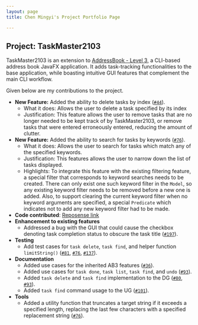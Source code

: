 ```yaml
---
layout: page
title: Chen Mingyi's Project Portfolio Page

---
```


## Project: TaskMaster2103

TaskMaster2103 is an extension to [AddressBook - Level 3](https://se-education.org/addressbook-level3/), a CLI-based address book JavaFX application.
It adds task-tracking functionalities to the base application, while boasting intuitive GUI features that complement the main CLI workflow.

Given below are my contributions to the project.

- **New Feature:** Added the ability to delete tasks by index ([`#44`](https://github.com/AY2122S1-CS2103-F09-2/tp/pull/44)).
  - What it does: Allows the user to delete a task specified by its index
  - Justification: This feature allows the user to remove tasks that are no longer needed to be kept track of by TaskMaster2103, or remove tasks that were entered erroneously entered, reducing the amount of clutter.
- **New Feature:** Added the ability to search for tasks by keywords ([`#76`](https://github.com/AY2122S1-CS2103-F09-2/tp/pull/76)).
  - What it does: Allows the user to search for tasks which match any of the specified keywords. 
  - Justification: This features allows the user to narrow down the list of tasks displayed.
  - Highlights: To integrate this feature with the existing filtering feature, a special filter that corresponds to keyword searches needs to be created. There can only exist one such keyword filter in the `Model`, so any existing keyword filter needs to be removed before a new one is added. Also, to support clearing the current keyword filter when no keyword arguments are specified, a special `Predicate` which indicates not to add any new keyword filter had to be made.
- **Code contributed**: [Reposense link](https://nus-cs2103-ay2122s1.github.io/tp-dashboard/?search=&sort=groupTitle&sortWithin=title&since=2021-09-17&timeframe=commit&mergegroup=&groupSelect=groupByRepos&breakdown=false)
- **Enhancement to existing features**
  - Addressed a bug with the GUI that could cause the checkbox denoting task completion status to obscure the task title ([`#197`](https://github.com/AY2122S1-CS2103-F09-2/tp/pull/197)).
- **Testing**
  - Add test cases for `task delete`, `task find`, and helper function `limitString()` ([`#81`](https://github.com/AY2122S1-CS2103-F09-2/tp/pull/81), [`#76`](https://github.com/AY2122S1-CS2103-F09-2/tp/pull/76), [`#137`](https://github.com/AY2122S1-CS2103-F09-2/tp/pull/137)).
- **Documentation**
  - Added use cases for the inherited AB3 features ([`#36`](https://github.com/AY2122S1-CS2103-F09-2/tp/pull/36)).
  - Added use cases for `task done`, `task list`, `task find`, and `undo` ([`#93`](https://github.com/AY2122S1-CS2103-F09-2/tp/pull/93)).
  - Added `task delete` and `task find` implementation to the DG ([`#80`](https://github.com/AY2122S1-CS2103-F09-2/tp/pull/80), [`#93`](https://github.com/AY2122S1-CS2103-F09-2/tp/pull/93)). 
  - Added `task find` command usage to the UG ([`#101`](https://github.com/AY2122S1-CS2103-F09-2/tp/pull/101)).
- **Tools**
  - Added a utility function that truncates a target string if it exceeds a specified length, replacing the last few characters with a specified replacement string ([`#76`](https://github.com/AY2122S1-CS2103-F09-2/tp/pull/76)).
